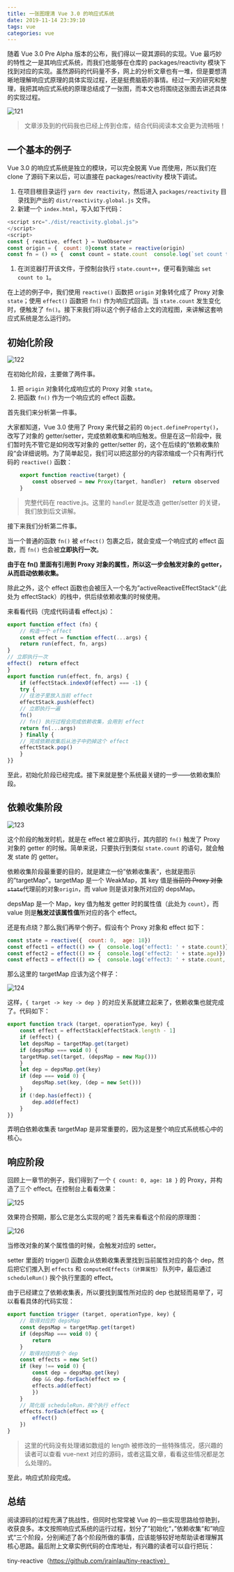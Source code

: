 ```yaml
---
title: 一张图理清 Vue 3.0 的响应式系统
date: 2019-11-14 23:39:10
tags: vue
categories: vue
---
```


随着 Vue 3.0 Pre Alpha 版本的公布，我们得以一窥其源码的实现。Vue 最巧妙的特性之一是其响应式系统，而我们也能够在仓库的 packages/reactivity 模块下找到对应的实现。虽然源码的代码量不多，网上的分析文章也有一堆，但是要想清晰地理解响应式原理的具体实现过程，还是挺费脑筋的事情。经过一天的研究和整理，我把其响应式系统的原理总结成了一张图，而本文也将围绕这张图去讲述具体的实现过程。

![121](http://zhanglong292383147.gitee.io/picture_images/picture/vue/121.jpg)

> 文章涉及到的代码我也已经上传到仓库，结合代码阅读本文会更为流畅哦！

## **一个基本的例子**

Vue 3.0 的响应式系统是独立的模块，可以完全脱离 Vue 而使用，所以我们在 clone 了源码下来以后，可以直接在 packages/reactivity 模块下调试。

1. 在项目根目录运行 `yarn dev reactivity`，然后进入  `packages/reactivity` 目录找到产出的 `dist/reactivity.global.js` 文件。
2. 新建一个 `index.html`，写入如下代码：

```js
<script src="./dist/reactivity.global.js">
</script>
<script>
const { reactive, effect } = VueObserver
const origin = {  count: 0}const state = reactive(origin)
const fn = () => {  const count = state.count  console.log(`set count to ${count}`)}effect(fn)</script>
```

1. 在浏览器打开该文件，于控制台执行 `state.count++`，便可看到输出 `set count to 1`。

在上述的例子中，我们使用 `reactive()` 函数把 `origin` 对象转化成了 Proxy 对象 `state`；使用 `effect()` 函数把 `fn()` 作为响应式回调。当 `state.count` 发生变化时，便触发了 `fn()`。接下来我们将以这个例子结合上文的流程图，来讲解这套响应式系统是怎么运行的。

##  

## **初始化阶段**

![122](http://zhanglong292383147.gitee.io/picture_images/picture/vue/122.jpg)


在初始化阶段，主要做了两件事。

1. 把 `origin` 对象转化成响应式的 Proxy 对象 `state`。
2. 把函数 `fn()` 作为一个响应式的 effect 函数。

首先我们来分析第一件事。

大家都知道，Vue 3.0 使用了 Proxy 来代替之前的 `Object.defineProperty()`，改写了对象的 getter/setter，完成依赖收集和响应触发。但是在这一阶段中，我们暂时先不管它是如何改写对象的 getter/setter 的，这个在后续的”依赖收集阶段“会详细说明。为了简单起见，我们可以把这部分的内容浓缩成一个只有两行代码的 `reactive()` 函数：

```js
    export function reactive(target) {
        const observed = new Proxy(target, handler)  return observed
    }
```

> 完整代码在 reactive.js。这里的 `handler` 就是改造 getter/setter 的关键，我们放到后文讲解。

接下来我们分析第二件事。

当一个普通的函数 `fn()` 被 `effect()` 包裹之后，就会变成一个响应式的 effect 函数，而 `fn()` 也会被**立即执行一次**。

**由于在** **fn() 里面有引用到 Proxy 对象的属性，所以这一步会触发对象的 getter，从而启动依赖收集。**

除此之外，这个 effect 函数也会被压入一个名为”activeReactiveEffectStack“（此处为 effectStack）的栈中，供后续依赖收集的时候使用。

来看看代码（完成代码请看 effect.js）：

```js
export function effect (fn) {
    // 构造一个 effect
    const effect = function effect(...args) {
    return run(effect, fn, args)
}
// 立即执行一次
effect()  return effect
}
export function run(effect, fn, args) {
    if (effectStack.indexOf(effect) === -1) {
    try {
    // 往池子里放入当前 effect
    effectStack.push(effect)
    // 立即执行一遍
    fn()
    // fn() 执行过程会完成依赖收集，会用到 effect
    return fn(...args)
    } finally {
    // 完成依赖收集后从池子中扔掉这个 effect
    effectStack.pop()
    }
}}
```

至此，初始化阶段已经完成。接下来就是整个系统最关键的一步——依赖收集阶段。



## **依赖收集阶段**

![123](http://zhanglong292383147.gitee.io/picture_images/picture/vue/123.jpg)

这个阶段的触发时机，就是在 effect 被立即执行，其内部的 `fn()` 触发了 Proxy 对象的 getter 的时候。简单来说，只要执行到类似 `state.count` 的语句，就会触发 state 的 getter。

依赖收集阶段最重要的目的，就是建立一份”依赖收集表“，也就是图示的”targetMap"。targetMap 是一个 WeakMap，其 key 值是~~当前的 Proxy 对象 `state`~~代理前的对象`origin`，而 value 则是该对象所对应的 depsMap。

depsMap 是一个 Map，key 值为触发 getter 时的属性值（此处为 `count`），而 value 则是**触发过该属性值**所对应的各个 effect。

还是有点绕？那么我们再举个例子。假设有个 Proxy 对象和 effect 如下：

```js
const state = reactive({  count: 0,  age: 18})
const effect1 = effect(() => {  console.log('effect1: ' + state.count)})
const effect2 = effect(() => {  console.log('effect2: ' + state.age)})
const effect3 = effect(() => {  console.log('effect3: ' + state.count, state.age)})
```

那么这里的 targetMap 应该为这个样子：

![124](http://zhanglong292383147.gitee.io/picture_images/picture/vue/124.jpg)

这样，`{ target -> key -> dep }` 的对应关系就建立起来了，依赖收集也就完成了。代码如下：



```js
export function track (target, operationType, key) {
    const effect = effectStack[effectStack.length - 1]
    if (effect) {
    let depsMap = targetMap.get(target)
    if (depsMap === void 0) {
    targetMap.set(target, (depsMap = new Map()))
    }
    let dep = depsMap.get(key)
    if (dep === void 0) {
    	depsMap.set(key, (dep = new Set()))
    }
    if (!dep.has(effect)) {
    	dep.add(effect)
    }
}}
```

弄明白依赖收集表 targetMap 是非常重要的，因为这是整个响应式系统核心中的核心。

##  

## **响应阶段**

回顾上一章节的例子，我们得到了一个 `{ count: 0, age: 18 }` 的 Proxy，并构造了三个 effect。在控制台上看看效果：

![125](http://zhanglong292383147.gitee.io/picture_images/picture/vue/125.jpg)

效果符合预期，那么它是怎么实现的呢？首先来看看这个阶段的原理图：

![126](http://zhanglong292383147.gitee.io/picture_images/picture/vue/126.jpg)

当修改对象的某个属性值的时候，会触发对应的 setter。

setter 里面的 trigger() 函数会从依赖收集表里找到当前属性对应的各个 dep，然后把它们推入到 `effects` 和 `computedEffects（计算属性）` 队列中，最后通过 `scheduleRun()` 挨个执行里面的 effect。

由于已经建立了依赖收集表，所以要找到属性所对应的 dep 也就轻而易举了，可以看看具体的代码实现：



```js
export function trigger (target, operationType, key) {
    // 取得对应的 depsMap
    const depsMap = targetMap.get(target)
    if (depsMap === void 0) {
    	return
    }
    // 取得对应的各个 dep
    const effects = new Set()
    if (key !== void 0) {
        const dep = depsMap.get(key)
        dep && dep.forEach(effect => {
        effects.add(effect)
        })
    }
    // 简化版 scheduleRun，挨个执行 effect
    effects.forEach(effect => {
        effect()
    })
}
```

> 这里的代码没有处理诸如数组的 length 被修改的一些特殊情况，感兴趣的读者可以查看 vue-next 对应的源码，或者这篇文章，看看这些情况都是怎么处理的。

至此，响应式阶段完成。

##  

## **总结**

阅读源码的过程充满了挑战性，但同时也常常被 Vue 的一些实现思路给惊艳到，收获良多。本文按照响应式系统的运行过程，划分了”初始化“，”依赖收集“和”响应式“三个阶段，分别阐述了各个阶段所做的事情，应该能够较好地帮助读者理解其核心思路。最后附上文章实例代码的仓库地址，有兴趣的读者可以自行把玩：

tiny-reactive（https://github.com/jrainlau/tiny-reactive）